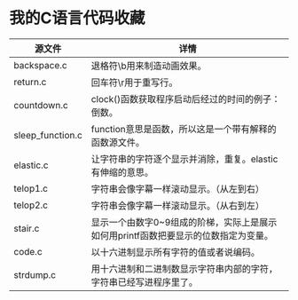 # 我的C语言代码收藏

|源文件|详情|
|---|---|
|backspace.c|退格符\\b用来制造动画效果。|
|return.c|回车符\\r用于重写行。|
|countdown.c|clock()函数获取程序启动后经过的时间的例子：倒数。|
|sleep_function.c|function意思是函数，所以这是一个带有解释的函数源文件。|
|elastic.c|让字符串的字符逐个显示并消除，重复。elastic有伸缩的意思。|
|telop1.c|字符串会像字幕一样滚动显示。（从左到右）|
|telop2.c|字符串会像字幕一样滚动显示。（从右到左）|
|stair.c|显示一个由数字0~9组成的阶梯，实际上是展示如何用printf函数把要显示的位数指定为变量。|
|code.c|以十六进制显示所有字符的值或者说编码。|
|strdump.c|用十六进制和二进制数显示字符串内部的字符，字符串已经写进程序里了。|